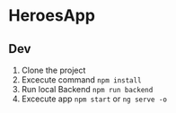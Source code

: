 # HeroesApp

## Dev

1. Clone the project
2. Excecute command ```npm install```
3. Run local Backend ```npm run backend```
4. Excecute app ```npm start``` or ```ng serve -o```
